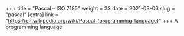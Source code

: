 +++
title = "Pascal – ISO 7185"
weight = 33
date = 2021-03-06
slug = "pascal"
[extra]
link = "https://en.wikipedia.org/wiki/Pascal_(programming_language)"
+++
A programming language

